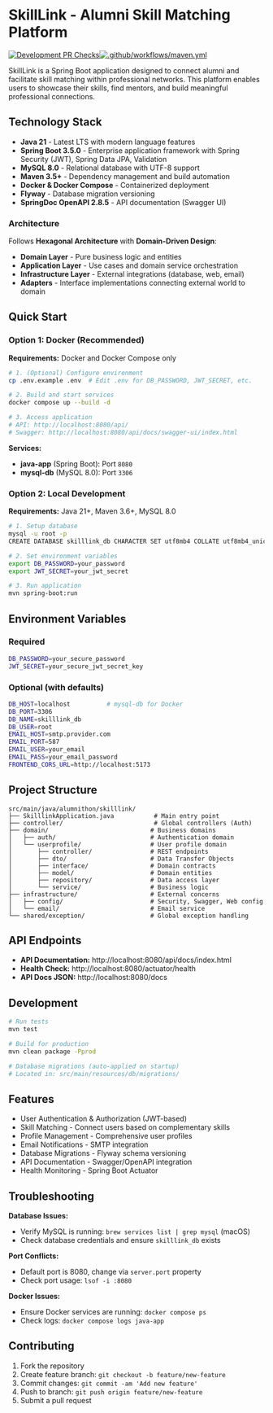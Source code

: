 # SkillLink - Alumni Skill Matching Platform

[![Development PR Checks](https://github.com/alumnithon/skilllink-g6b/actions/workflows/dev_pr.yml/badge.svg)](https://github.com/alumnithon/skilllink-g6b/actions/workflows/dev_pr.yml)[![.github/workflows/maven.yml](https://github.com/alumnithon/skilllink-g6b/actions/workflows/maven.yml/badge.svg)](https://github.com/alumnithon/skilllink-g6b/actions/workflows/maven.yml)

SkillLink is a Spring Boot application designed to connect alumni and facilitate skill matching
within professional networks. This platform enables users to showcase their skills, find mentors,
and build meaningful professional connections.

## Technology Stack

- **Java 21** - Latest LTS with modern language features
- **Spring Boot 3.5.0** - Enterprise application framework with Spring Security (JWT), Spring Data
  JPA, Validation
- **MySQL 8.0** - Relational database with UTF-8 support
- **Maven 3.5+** - Dependency management and build automation
- **Docker & Docker Compose** - Containerized deployment
- **Flyway** - Database migration versioning
- **SpringDoc OpenAPI 2.8.5** - API documentation (Swagger UI)

### Architecture

Follows **Hexagonal Architecture** with **Domain-Driven Design**:

- **Domain Layer** - Pure business logic and entities
- **Application Layer** - Use cases and domain service orchestration
- **Infrastructure Layer** - External integrations (database, web, email)
- **Adapters** - Interface implementations connecting external world to domain

## Quick Start

### Option 1: Docker (Recommended)

**Requirements:** Docker and Docker Compose only

```bash
# 1. (Optional) Configure environment
cp .env.example .env  # Edit .env for DB_PASSWORD, JWT_SECRET, etc.

# 2. Build and start services
docker compose up --build -d

# 3. Access application
# API: http://localhost:8080/api/
# Swagger: http://localhost:8080/api/docs/swagger-ui/index.html
```

**Services:**

- **java-app** (Spring Boot): Port `8080`
- **mysql-db** (MySQL 8.0): Port `3306`

### Option 2: Local Development

**Requirements:** Java 21+, Maven 3.6+, MySQL 8.0

```bash
# 1. Setup database
mysql -u root -p
CREATE DATABASE skilllink_db CHARACTER SET utf8mb4 COLLATE utf8mb4_unicode_ci;

# 2. Set environment variables
export DB_PASSWORD=your_password
export JWT_SECRET=your_jwt_secret

# 3. Run application
mvn spring-boot:run
```

## Environment Variables

### Required

```bash
DB_PASSWORD=your_secure_password
JWT_SECRET=your_secure_jwt_secret_key
```

### Optional (with defaults)

```bash
DB_HOST=localhost          # mysql-db for Docker
DB_PORT=3306
DB_NAME=skilllink_db
DB_USER=root
EMAIL_HOST=smtp.provider.com
EMAIL_PORT=587
EMAIL_USER=your_email
EMAIL_PASS=your_email_password
FRONTEND_CORS_URL=http://localhost:5173
```

## Project Structure

```
src/main/java/alumnithon/skilllink/
├── SkilllinkApplication.java           # Main entry point
├── controller/                         # Global controllers (Auth)
├── domain/                            # Business domains
│   ├── auth/                          # Authentication domain
│   └── userprofile/                   # User profile domain
│       ├── controller/                # REST endpoints
│       ├── dto/                       # Data Transfer Objects
│       ├── interface/                 # Domain contracts
│       ├── model/                     # Domain entities
│       ├── repository/                # Data access layer
│       └── service/                   # Business logic
├── infrastructure/                    # External concerns
│   ├── config/                        # Security, Swagger, Web config
│   └── email/                         # Email service
└── shared/exception/                  # Global exception handling
```

## API Endpoints

- **API Documentation:** http://localhost:8080/api/docs/index.html
- **Health Check:** http://localhost:8080/actuator/health
- **API Docs JSON:** http://localhost:8080/docs

## Development

```bash
# Run tests
mvn test

# Build for production
mvn clean package -Pprod

# Database migrations (auto-applied on startup)
# Located in: src/main/resources/db/migrations/
```

## Features

- User Authentication & Authorization (JWT-based)
- Skill Matching - Connect users based on complementary skills
- Profile Management - Comprehensive user profiles
- Email Notifications - SMTP integration
- Database Migrations - Flyway schema versioning
- API Documentation - Swagger/OpenAPI integration
- Health Monitoring - Spring Boot Actuator

## Troubleshooting

**Database Issues:**

- Verify MySQL is running: `brew services list | grep mysql` (macOS)
- Check database credentials and ensure `skilllink_db` exists

**Port Conflicts:**

- Default port is 8080, change via `server.port` property
- Check port usage: `lsof -i :8080`

**Docker Issues:**

- Ensure Docker services are running: `docker compose ps`
- Check logs: `docker compose logs java-app`

## Contributing

1. Fork the repository
2. Create feature branch: `git checkout -b feature/new-feature`
3. Commit changes: `git commit -am 'Add new feature'`
4. Push to branch: `git push origin feature/new-feature`
5. Submit a pull request
